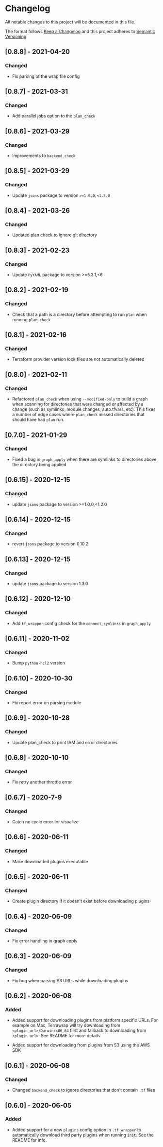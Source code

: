 # Changelog

All notable changes to this project will be documented in this file.

The format follows [Keep a Changelog](http://keepachangelog.com/en/1.0.0/)
and this project adheres to [Semantic Versioning](http://semver.org/spec/v2.0.0.html).

## [0.8.8] - 2021-04-20

### Changed

-   Fix parsing of the wrap file config

## [0.8.7] - 2021-03-31

### Changed

-   Add parallel jobs option to the `plan_check`

## [0.8.6] - 2021-03-29

### Changed

-   Improvements to `backend_check`

## [0.8.5] - 2021-03-29

### Changed

-   Update `jsons` package to version `>=1.0.0,<1.3.0`

## [0.8.4] - 2021-03-26

### Changed

-   Updated plan check to ignore git directory

## [0.8.3] - 2021-02-23

### Changed

-   Update `PyYAML` package to version >=5.3.1,<6

## [0.8.2] - 2021-02-19

### Changed

-   Check that a path is a directory before attempting to run `plan` when running `plan_check`

## [0.8.1] - 2021-02-16

### Changed

-   Terraform provider version lock files are not automatically deleted


## [0.8.0] - 2021-02-11

### Changed

-   Refactored `plan_check` when using `--modified-only` to build a graph when scanning for directories that
    were changed or affected by a change (such as symlinks, module changes, auto.tfvars, etc). This fixes a 
    number of edge cases where `plan_check` missed directories that should have had `plan` run.

## [0.7.0] - 2021-01-29

### Changed

-   Fixed a bug in `graph_apply` when there are symlinks to directories above the directory being applied


## [0.6.15] - 2020-12-15

### Changed

-   update `jsons` package to version >=1.0.0,<1.2.0

## [0.6.14] - 2020-12-15

### Changed

-   revert `jsons` package to version 0.10.2

## [0.6.13] - 2020-12-15

### Changed

-   update `jsons` package to version 1.3.0

## [0.6.12] - 2020-12-10

### Changed

-   Add `tf_wrapper` config check for the `connect_symlinks` in `graph_apply`

## [0.6.11] - 2020-11-02

### Changed

-   Bump `python-hcl2` version

## [0.6.10] - 2020-10-30

### Changed

-   Fix report error on parsing module

## [0.6.9] - 2020-10-28

### Changed

-   Update plan_check to print IAM and error directories

## [0.6.8] - 2020-10-10

### Changed

-   Fix retry another throttle error

## [0.6.7] - 2020-7-9

### Changed

-   Catch no cycle error for visualize

## [0.6.6] - 2020-06-11

### Changed

-   Make downloaded plugins executable

## [0.6.5] - 2020-06-11

### Changed

-   Create plugin directory if it doesn't exist before downloading plugins

## [0.6.4] - 2020-06-09

### Changed

-   Fix error handling in graph apply

## [0.6.3] - 2020-06-09

### Changed

-   Fix bug when parsing S3 URLs while downloading plugins

## [0.6.2] - 2020-06-08

### Added

-   Added support for downloading plugins from platform specific URLs. 
    For example on Mac, Terrawrap will try downloading from `<plugin_url>/Darwin/x86_64` first and fallback to 
    downloading from `<plugin url>`. See README for more details.
    
-   Added support for downloading from plugins from S3 using the AWS SDK

## [0.6.1] - 2020-06-08

### Changed

-   Changed `backend_check` to ignore directories that don't contain `.tf` files

## [0.6.0] - 2020-06-05

### Added

-   Added support for a new `plugins` config option in `.tf_wrapper` to automatically download third party 
    plugins when running `init`. See the README for info.
